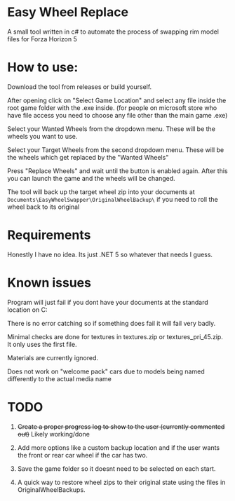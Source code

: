 # Easy Wheel Replace
A small tool written in c# to automate the process of swapping rim model files for Forza Horizon 5

# How to use:
Download the tool from releases or build yourself.

After opening click on "Select Game Location" and select any file inside the root game folder with the .exe inside. (for people on microsoft store who have file access you need to choose any file other than the main game .exe)

Select your Wanted Wheels from the dropdown menu. These will be the wheels you want to use.

Select your Target Wheels from the second dropdown menu. These will be the wheels which get replaced by the "Wanted Wheels"

Press "Replace Wheels" and wait until the button is enabled again. After this you can launch the game and the wheels will be changed.

The tool will back up the target wheel zip into your documents at `Documents\EasyWheelSwapper\OriginalWheelBackup\` if you need to roll the wheel back to its original


# Requirements
Honestly I have no idea. Its just .NET 5 so whatever that needs I guess.

# Known issues
Program will just fail if you dont have your documents at the standard location on C:

There is no error catching so if something does fail it will fail very badly.

Minimal checks are done for textures in textures.zip or textures_pri_45.zip. It only uses the first file.

Materials are currently ignored.

Does not work on "welcome pack" cars due to models being named differently to the actual media name

# TODO
1. ~~Create a proper progress log to show to the user (currently commented out)~~ Likely working/done

2. Add more options like a custom backup location and if the user wants the front or rear car wheel if the car has two.

3. Save the game folder so it doesnt need to be selected on each start.

4. A quick way to restore wheel zips to their original state using the files in OriginalWheelBackups.

